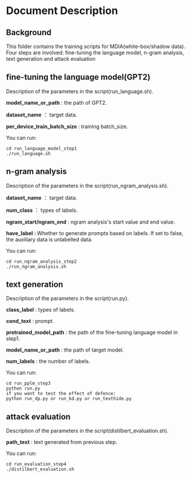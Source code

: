 # Document Description
## Background
This folder contains the training scripts for MDIA(white-box/shadow data). Four steps are involved: fine-tuning the language model, n-gram analysis, text generation and attack evaluation

## fine-tuning the language model(GPT2)

Description of the parameters in the script(run_language.sh).

**model_name_or_path** : the path of GPT2.

**dataset_name** ： target data.

**per_device_train_batch_size** : training batch_size.

You can run:
```
cd run_language_model_step1
./run_language.sh
```

## n-gram analysis

Description of the parameters in the script(run_ngram_analysis.sh).

**dataset_name** ： target data.

**num_class** ： types of labels.

**ngram_start/ngram_end** : ngram analysis's start value and end value.

**have_label** : Whether to generate prompts based on labels. If set to false, the auxiliary data is unlabelled data.

You can run:
```
cd run_ngram_analysis_step2
./run_ngram_analysis.sh
```

## text generation

Description of the parameters in the script(run.py).

**class_label** : types of labels.

**cond_text** : prompt.

**pretrained_model_path** : the path of the fine-tuning language model in step1.

**model_name_or_path** : the path of target model.

**num_labels** : the number of labels.

You can run:
```
cd run_pplm_step3
python run.py
if you want to test the effect of defence:
python run_dp.py or run_kd.py or run_texthide.py
```
## attack evaluation

Description of the parameters in the script(distilbert_evaluation.sh).

**path_text** : text generated from previous step.

You can run:
```
cd run_evaluation_step4
./distilbert_evaluation.sh
```

